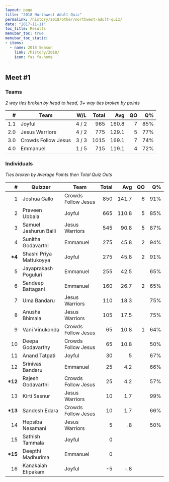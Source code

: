 ```yaml
---
layout: page
title: "2018 Northwest Adult Quiz"
permalink: /history/2018/other/northwest-adult-quiz/
date: "2017-11-11"
toc_title: Results
menubar_toc: true
menubar_toc_static:
- items:
  - name: 2018 Season
    link: /history/2018/
    icon: fas fa-home
---
```


## Meet #1

### Teams

*2 way ties broken by head to head, 3+ way ties broken by points*

|    # | Team                | W/L   | Total |   Avg |   QO |   Q% |
| ---: | ------------------- | ----- | ----: | ----: | ---: | ---: |
|  1.1 | Joyful              | 4 / 2 |   965 | 160.8 |    7 |  85% |
|  2.0 | Jesus Warriors      | 4 / 2 |   775 | 129.1 |    5 |  77% |
|  3.0 | Crowds Follow Jesus | 3 / 3 |  1015 | 169.1 |    7 |  74% |
|  4.0 | Emmanuel            | 1 / 5 |   715 | 119.1 |    4 |  72% |

### Individuals

*Ties broken by Average Points then Total Quiz Outs*

|        # | Quizzer                 | Team                | Total |   Avg |   QO |   Q% |
| -------: | ----------------------- | ------------------- | ----: | ----: | ---: | ---: |
|        1 | Joshua Gallo            | Crowds Follow Jesus |   850 | 141.7 |    6 |  91% |
|        2 | Praveen Ubbala          | Joyful              |   665 | 110.8 |    5 |  85% |
|        3 | Samuel Jeshurun Balli   | Jesus Warriors      |   545 |  90.8 |    5 |  87% |
|        4 | Sunitha Godavarthi      | Emmanuel            |   275 |  45.8 |    2 |  94% |
|  **\*4** | Shashi Priya Mattukoyya | Joyful              |   275 |  45.8 |    2 |  91% |
|        5 | Jayaprakash Poguluri    | Emmanuel            |   255 |  42.5 |      |  65% |
|        6 | Sandeep Battagani       | Emmanuel            |   160 |  26.7 |    2 |  65% |
|        7 | Uma Bandaru             | Jesus Warriors      |   110 |  18.3 |      |  75% |
|        8 | Anusha Bhimala          | Jesus Warriors      |   105 |  17.5 |      |  75% |
|        9 | Vani Vinukonda          | Crowds Follow Jesus |    65 |  10.8 |    1 |  64% |
|       10 | Deepa Godavarthy        | Crowds Follow Jesus |    65 |  10.8 |      |  50% |
|       11 | Anand Tatpati           | Joyful              |    30 |     5 |      |  67% |
|       12 | Srinivas Bandaru        | Emmanuel            |    25 |   4.2 |      |  66% |
| **\*12** | Rajesh Godavarthi       | Crowds Follow Jesus |    25 |   4.2 |      |  57% |
|       13 | Kirti Sasnur            | Jesus Warriors      |    10 |   1.7 |      |  99% |
| **\*13** | Sandesh Edara           | Crowds Follow Jesus |    10 |   1.7 |      |  66% |
|       14 | Hepsiba Nesamani        | Jesus Warriors      |     5 |    .8 |      |  50% |
|       15 | Sathish Tammala         | Joyful              |     0 |       |      |      |
| **\*15** | Deepthi Madhurima       | Emmanuel            |     0 |       |      |      |
|       16 | Kanakaiah Etipakam      | Joyful              |    -5 |   -.8 |      |      |

